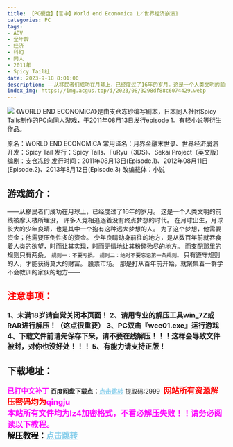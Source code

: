 ```yaml
---
title: 【PC硬盘】【官中】World end Economica 1／世界经济崩溃1
categories: PC
tags:
- ADV
- 全年龄
- 经济
- 科幻
- 同人
- 2011年
- Spicy Tail社
date: 2023-9-18 8:01:00
description: ——从移民者们成功在月球上，已经度过了16年的岁月。这是一个人类文明的前线被摩天楼所埋没，许多人竞相追逐着没有终点梦想的时代。在月球出生，月球长大的少年良晴，也是其中一个抱有这种远大梦想的人。为了这个梦想，他需要资金；他需要压倒性多的资金。
index_img: https://img.acgus.top/i/2023/08/3298df88c6074429.webp
---
```

![](https://img.acgus.top/i/2023/08/3298df88c6074429.webp)
《WORLD END ECONOMiCA》是由支仓冻砂编写剧本，日本同人社团Spicy Tails制作的PC向同人游戏，于2011年08月13日发行episode 1。有轻小说等衍生作品。

原名：WORLD END ECONOMiCA
常用译名：月界金融末世录、世界经济崩溃
开发：Spicy Tail
发行：Spicy Tails、FuRyu（3DS）、Sekai Project（英文版）
编剧：支仓冻砂
发行时间：2011年08月13日(Episode.1)、2012年08月11日(Episode.2)、2013年8月12日(Episode.3)
改编载体：小说

## 游戏简介：
——从移民者们成功在月球上，已经度过了16年的岁月。
这是一个人类文明的前线被摩天楼所埋没，
许多人竞相追逐着没有终点梦想的时代。
在月球出生，月球长大的少年良晴，也是其中一个抱有这种远大梦想的人。
为了这个梦想，他需要资金；他需要压倒性多的资金。
少年良晴动身前往的地方，是从数百年前就吞食着人类的欲望，时而让其实现，时而无情地让其粉碎殆尽的地方。
而支配那里的规则只有两条。
```规则一：不要亏损。```
```规则二：绝对不要忘记第一条规则。```
只有遵守规则的人，才能获得莫大的财富。
股票市场。
那是打从百年前开始，就聚集着一群学不会教训的家伙的地方——
<br>




## <font color=#FF0000 >注意事项：</font>
<font size=3><b>1、未满18岁请自觉关闭本页面！
2、请用专业的解压工具win_7Z或RAR进行解压！（这点很重要）
3、PC双击『wee01.exe』运行游戏
4、下载文件前请先保存下来，请不要在线解压！！！这样会导致文件被封，对你也没好处！！！
5、有能力请支持正版！</b></font>

## 下载地址：
<font color=#FF00FF size=3><b>已打中文补丁</b></font>
<b>百度网盘下载点：</b><a href="https://pan.baidu.com/s/1hXDVUevGMwtvH8RH3JxMLw?pwd=2999" style="color: #87CEEB;"><b>点击跳转</b></a> 提取码:2999
<a style="padding: 0" href="https://post.qingju.org/AD/"><img style="max-width:100%" src="https://img.acgus.top/i/2024/07/478f689b8021d8d499ab43d21acf137a.gif" alt=""></a>
<b><font color=#FF0000 size=4>网站所有资源解压密码均为</b></font><b><font color=#FF00FF size=4>qingju</font><font color=#FF0000 ></font></b><br><b><font color=#FF00FF size=4>本站所有文件均为lz4加密格式，不看必解压失败！！请务必阅读以下教程。</b></font><br><b><font color=#000 size=4>解压教程：</b><a href="https://post.qingju.org/tutorial/000/" style="color: #87CEEB;"><b>点击跳转</b></a>
